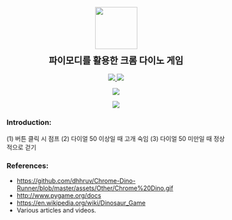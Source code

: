 <p align="center">
  <img src="https://github.com/dhhruv/Chrome-Dino-Runner/blob/master/assets/DinoWallpaper.png" width="97" height="97">
  <h2 align="center" style="margin-top: -4px !important;">파이모디를 활용한 크롬 다이노 게임 </h2>
  <p align="center">
    <a href="https://github.com/dhhruv/Sudoku-Solver/blob/master/LICENSE">
      <img src="https://img.shields.io/badge/license-MIT-informational">
    </a>
    <a href="https://www.python.org/">
    	<img src="https://img.shields.io/badge/python-v3.8-informational">
    </a>
  </p>
</p>
<p align="center">
	<img src="http://ForTheBadge.com/images/badges/made-with-python.svg">
</p>
<p align="center">   
	<a href="https://dev.to/dhhruv/chrome-dino-game-using-python-2595">
    	<img src="https://img.shields.io/badge/dev.to-0A0A0A?style=for-the-badge&logo=dev.to&logoColor=white">
    </a>
</p>


### Introduction: 
(1) 버튼 클릭 시 점프
(2) 다이얼 50 이상일 때 고개 숙임 
(3) 다이얼 50 미만일 때 정상적으로 걷기



### References:
- 	https://github.com/dhhruv/Chrome-Dino-Runner/blob/master/assets/Other/Chrome%20Dino.gif
-	http://www.pygame.org/docs
-	https://en.wikipedia.org/wiki/Dinosaur_Game
-	Various articles and videos.
